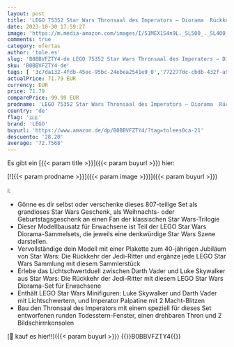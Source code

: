 ```yaml
---
layout: post
title: 'LEGO 75352 Star Wars Thronsaal des Imperators – Diorama  Rückkehr der Jedi-Ritter 40. Jubiläums Set  Sammlerstück Geschenk für Erwachsene mit Luke Skywalker und Darth Vader Minifiguren'
date: 2023-10-30 17:59:27
image: 'https://m.media-amazon.com/images/I/51MEX1S4n9L._SL500_._SL400_.jpg'
comments: true
category: ofertas
author: 'tole.es'
slug: 'B0BBVFZTY4-de LEGO 75352 Star Wars Thronsaal des Imperators – Diorama...'
sku: 'B0BBVFZTY4-de'
tags: [ '3c7da132-4fdb-45ec-95bc-24ebea2541e9_0','772277dc-cbdb-432f-a915-25a321e9ed8c_0','772277dc-cbdb-432f-a915-25a321e9ed8c_3901','Arborist Merchandising Root','Bauspielzeug & Konstruktionsspielzeug','Bauspielzeugsets','Custom Stores','LEGO','Lego Star Wars','Self Service','Special Features Stores','Spielzeug','Xmas23 Most wanted Toys','lego','🇩🇪', ]
actualPrice: 71.79 EUR
currency: EUR
price: 71.79
comparePrice: 99.99 EUR
prodname: 'LEGO 75352 Star Wars Thronsaal des Imperators – Diorama  Rückkehr der Jedi-Ritter 40. Jubiläums Set  Sammlerstück Geschenk für Erwachsene mit Luke Skywalker und Darth Vader Minifiguren'
country: 'de'
flag: '🇩🇪'
brand: 'LEGO'
buyurl: 'https://www.amazon.de/dp/B0BBVFZTY4/?tag=tolees0ca-21'
descuento: '28.20'
average: '72.7568'
---
```


Es gibt ein [{{< param title >}}]({{< param buyurl >}}) hier:

[![{{< param prodname >}}]({{< param image >}})]({{< param buyurl >}})

ℹ️:

- Gönne es dir selbst oder verschenke dieses 807-teilige Set als grandioses Star Wars Geschenk, als Weihnachts- oder Geburtstagsgeschenk an einen Fan der klassischen Star Wars-Trilogie
- Dieser Modellbausatz für Erwachsene ist Teil der LEGO Star Wars Diorama-Sammelsets, die jeweils eine denkwürdige Star Wars Szene darstellen.
- Vervollständige dein Modell mit einer Plakette zum 40-jährigen Jubiläum von Star Wars: Die Rückkehr der Jedi-Ritter und ergänze jede LEGO Star Wars Sammlung mit diesem Sammlerstück
- Erlebe das Lichtschwertduell zwischen Darth Vader und Luke Skywalker aus Star Wars: Die Rückkehr der Jedi-Ritter mit diesem LEGO Star Wars Diorama-Set für Erwachsene
- Enthält LEGO Star Wars Minifiguren: Luke Skywalker und Darth Vader mit Lichtschwertern, und Imperator Palpatine mit 2 Macht-Blitzen
- Bau den Thronsaal des Imperators mit einem speziell für dieses Set entworfenen runden Todesstern-Fenster, einen drehbaren Thron und 2 Bildschirmkonsolen

[🛒 kauf es hier!!]({{< param buyurl >}})
{{<world>}}B0BBVFZTY4{{</world>}}
